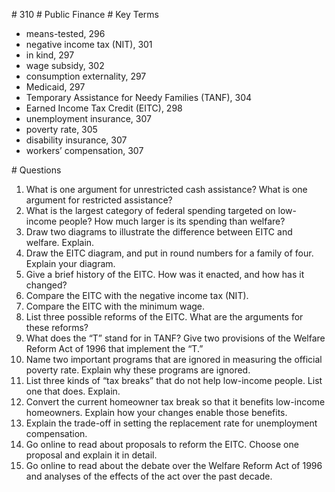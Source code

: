 \# 310 # Public Finance # Key Terms

* means-tested, 296
* negative income tax (NIT), 301
* in kind, 297
* wage subsidy, 302
* consumption externality, 297
* Medicaid, 297
* Temporary Assistance for Needy Families (TANF), 304
* Earned Income Tax Credit (EITC), 298
* unemployment insurance, 307
* poverty rate, 305
* disability insurance, 307
* workers’ compensation, 307

\# Questions

1. What is one argument for unrestricted cash assistance? What is one argument for restricted assistance?
2. What is the largest category of federal spending targeted on low-income people? How much larger is its spending than welfare?
3. Draw two diagrams to illustrate the difference between EITC and welfare. Explain.
4. Draw the EITC diagram, and put in round numbers for a family of four. Explain your diagram.
5. Give a brief history of the EITC. How was it enacted, and how has it changed?
6. Compare the EITC with the negative income tax (NIT).
7. Compare the EITC with the minimum wage.
8. List three possible reforms of the EITC. What are the arguments for these reforms?
9. What does the “T” stand for in TANF? Give two provisions of the Welfare Reform Act of 1996 that implement the “T.”
10. Name two important programs that are ignored in measuring the official poverty rate. Explain why these programs are ignored.
11. List three kinds of “tax breaks” that do not help low-income people. List one that does. Explain.
12. Convert the current homeowner tax break so that it benefits low-income homeowners. Explain how your changes enable those benefits.
13. Explain the trade-off in setting the replacement rate for unemployment compensation.
14. Go online to read about proposals to reform the EITC. Choose one proposal and explain it in detail.
15. Go online to read about the debate over the Welfare Reform Act of 1996 and analyses of the effects of the act over the past decade.